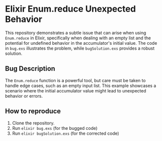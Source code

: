 # Elixir Enum.reduce Unexpected Behavior

This repository demonstrates a subtle issue that can arise when using `Enum.reduce` in Elixir, specifically when dealing with an empty list and the potential for undefined behavior in the accumulator's initial value. The code in `bug.exs` illustrates the problem, while `bugSolution.exs` provides a robust solution.

## Bug Description
The `Enum.reduce` function is a powerful tool, but care must be taken to handle edge cases, such as an empty input list. This example showcases a scenario where the initial accumulator value might lead to unexpected behavior or errors.

## How to reproduce
1. Clone the repository.
2. Run `elixir bug.exs` (for the bugged code)
3. Run `elixir bugSolution.exs` (for the corrected code)